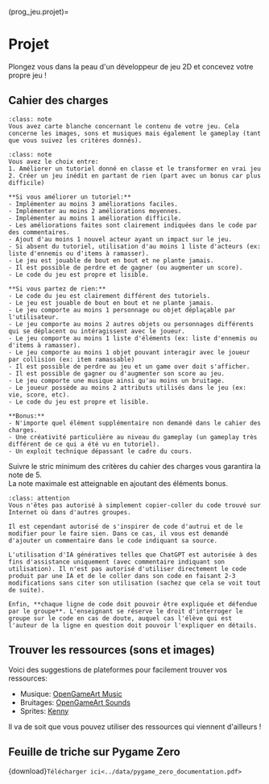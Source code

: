 (prog_jeu.projet)=

# Projet

Plongez vous dans la peau d'un développeur de jeu 2D et concevez votre propre jeu !

## Cahier des charges

```{admonition} Liberté et créativité
:class: note
Vous avez carte blanche concernant le contenu de votre jeu. Cela concerne les images, sons et musiques mais également le gameplay (tant que vous suivez les critères donnés).
```

```{admonition} Critères à respecter:
:class: note
Vous avez le choix entre:
1. Améliorer un tutoriel donné en classe et le transformer en vrai jeu
2. Créer un jeu inédit en partant de rien (part avec un bonus car plus difficile)

**Si vous améliorer un tutoriel:**
- Implémenter au moins 3 améliorations faciles.
- Implémenter au moins 2 améliorations moyennes.
- Implémenter au moins 1 amélioration difficile.
- Les améliorations faites sont clairement indiquées dans le code par des commentaires.
- Ajout d'au moins 1 nouvel acteur ayant un impact sur le jeu.
- Si absent du tutoriel, utilisation d'au moins 1 liste d'acteurs (ex: liste d'ennemis ou d'items à ramasser).
- Le jeu est jouable de bout en bout et ne plante jamais.
- Il est possible de perdre et de gagner (ou augmenter un score).
- Le code du jeu est propre et lisible.

**Si vous partez de rien:**
- Le code du jeu est clairement différent des tutoriels.
- Le jeu est jouable de bout en bout et ne plante jamais.
- Le jeu comporte au moins 1 personnage ou objet déplaçable par l'utilisateur.
- Le jeu comporte au moins 2 autres objets ou personnages différents qui se déplacent ou intéragissent avec le joueur.
- Le jeu comporte au moins 1 liste d'éléments (ex: liste d'ennemis ou d'items à ramasser).
- Le jeu comporte au moins 1 objet pouvant interagir avec le joueur par collision (ex: item ramassable)
- Il est possible de perdre au jeu et un game over doit s'afficher.
- Il est possible de gagner ou d'augmenter son score au jeu.
- Le jeu comporte une musique ainsi qu'au moins un bruitage.
- Le joueur possède au moins 2 attributs utilisés dans le jeu (ex: vie, score, etc).
- Le code du jeu est propre et lisible.

**Bonus:**
- N'importe quel élément supplémentaire non demandé dans le cahier des charges.
- Une créativité particulière au niveau du gameplay (un gameplay très différent de ce qui a été vu en tutoriel).
- Un exploit technique dépassant le cadre du cours.
```

Suivre le stric minimum des critères du cahier des charges vous garantira la note de 5.  
La note maximale est atteignable en ajoutant des éléments bonus.

```{admonition} Plagiat et tricherie
:class: attention
Vous n'êtes pas autorisé à simplement copier-coller du code trouvé sur Internet où dans d'autres groupes.

Il est cependant autorisé de s'inspirer de code d'autrui et de le modifier pour le faire sien. Dans ce cas, il vous est demandé d'ajouter un commentaire dans le code indiquant sa source.

L'utilisation d'IA génératives telles que ChatGPT est autorisée à des fins d'assistance uniquement (avec commentaire indiquant son utilisation). Il n'est pas autorisé d'utiliser directement le code produit par une IA et de le coller dans son code en faisant 2-3 modifications sans citer son utilisation (sachez que cela se voit tout de suite).

Enfin, **chaque ligne de code doit pouvoir être expliquée et défendue par le groupe**. L'enseignant se réserve le droit d'interroger le groupe sur le code en cas de doute, auquel cas l'élève qui est l'auteur de la ligne en question doit pouvoir l'expliquer en détails.
```

## Trouver les ressources (sons et images)

Voici des suggestions de plateformes pour facilement trouver vos ressources:

- Musique: <a href="https://opengameart.org/art-search-advanced?keys=&field_art_type_tid%5B%5D=12&sort_by=count&sort_order=DESC" target="_blank">OpenGameArt Music</a>
- Bruitages: <a href="https://opengameart.org/art-search-advanced?keys=&field_art_type_tid%5B0%5D=13&sort_by=count&sort_order=DESC&page=4" target="_blank">OpenGameArt Sounds</a>
- Sprites: <a href="https://kenney.nl/assets" target="_blank">Kenny</a>

Il va de soit que vous pouvez utiliser des ressources qui viennent d'ailleurs !

## Feuille de triche sur Pygame Zero

{download}`Télécharger ici<../data/pygame_zero_documentation.pdf>`
